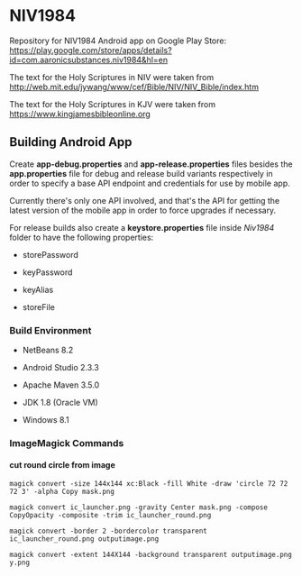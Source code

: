 # NIV1984

Repository for NIV1984 Android app on Google Play Store: https://play.google.com/store/apps/details?id=com.aaronicsubstances.niv1984&hl=en

The text for the Holy Scriptures in NIV were taken from http://web.mit.edu/jywang/www/cef/Bible/NIV/NIV_Bible/index.htm

The text for the Holy Scriptures in KJV were taken from https://www.kingjamesbibleonline.org
        
## Building Android App

Create **app-debug.properties** and **app-release.properties** files besides the **app.properties** file for debug and release build variants respectively in order to specify a base API endpoint and credentials for use by mobile app.

Currently there's only one API involved, and that's the API for getting the latest version of the mobile app in order to force upgrades if necessary.

For release builds also create a **keystore.properties** file inside *Niv1984* folder to have the following properties:

* storePassword

* keyPassword

* keyAlias

* storeFile

### Build Environment

* NetBeans 8.2

* Android Studio 2.3.3

* Apache Maven 3.5.0

* JDK 1.8 (Oracle VM)

* Windows 8.1


### ImageMagick Commands

#### cut round circle from image

```
magick convert -size 144x144 xc:Black -fill White -draw 'circle 72 72 72 3' -alpha Copy mask.png
```

```
magick convert ic_launcher.png -gravity Center mask.png -compose CopyOpacity -composite -trim ic_launcher_round.png
```

```
magick convert -border 2 -bordercolor transparent ic_launcher_round.png outputimage.png
```

```
magick convert -extent 144X144 -background transparent outputimage.png y.png 
```
